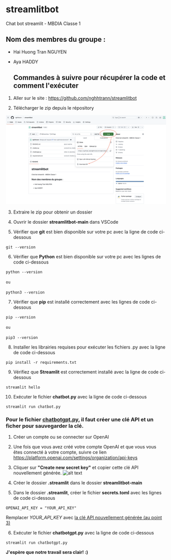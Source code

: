 # streamlitbot
Chat bot streamlit - MBDIA Classe 1

## Nom des membres du groupe :

- Hai Huong Tran NGUYEN

- Aya HADDY

  ## Commandes à suivre pour récupérer la code et comment l'exécuter

1. Aller sur le site : https://github.com/nghhtrann/streamlitbot

2. Télécharger le zip depuis le répository

![alt text](telecharger_zip.png)

3. Extraire le zip pour obtenir un dossier

4. Ouvrir le dossier **streamlitbot-main** dans VSCode

5. Vérifier que **git** est bien disponible sur votre pc avec la ligne de code ci-dessous

```
git --version
````

6. Vérifier que **Python** est bien disponible sur votre pc avec les lignes de code ci-dessous

```
python --version

ou 

python3 --version
```

7. Vérifier que **pip** est installé correctement avec les lignes de code ci-dessous
```
pip --version

ou

pip3 --version
```

8. Installer les librairies requises pour exécuter les fichiers .py avec la ligne de code ci-dessous
```
pip install -r requirements.txt
```

9. Vérifiez que **Streamlit** est correctement installé avec la ligne de code ci-dessous
```
streamlit hello
```

10. Exécuter le fichier **chatbot.py** avec la ligne de code ci-dessous
```
streamlit run chatbot.py
```

### Pour le fichier <u>chatbotgpt.py</u>, il faut créer une clé API et un ficher pour sauvegarder la clé.

1. Créer un compte  ou se connecter sur OpenAI

2. Une fois que vous avez créé votre compte OpenAI et que vous vous êtes connecté à votre compte, suivre ce lien https://platform.openai.com/settings/organization/api-keys

3. Cliquer sur **"Create new secret key"** et copier cette clé API nouvellement générée.
![alt text](api_key.png)

4. Créer le dossier **.streamlit** dans le dossier **streamlitbot-main**

5. Dans le dossier **.streamlit**, créer le fichier **secrets.toml** avec les lignes de code ci-dessous

```
OPENAI_API_KEY = "YOUR_API_KEY"
```
Remplacer *YOUR_API_KEY* avec <u>la clé API nouvellement générée (au point 3)</u>

6. Exécuter le fichier **chatbotgpt.py** avec la ligne de code ci-dessous

```
streamlit run chatbotgpt.py
```

**J'espère que notre travail sera clair! :)**
